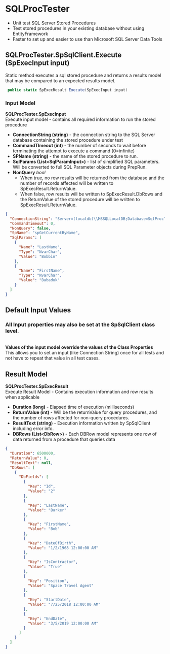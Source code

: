 # SQLProcTester
* Unit test SQL Server Stored Procedures 
* Test stored procedures in your existing database without using EntityFramework
* Faster to set up and easier to use than Microsoft SQL Server Data Tools

## SQLProcTester.SpSqlClient.Execute (SpExecInput input)
Static method executes a sql stored procedure and returns a results model that may be compared to an expected results model.

```C#
 public static SpExecResult Execute(SpExecInput input)
```

### Input Model
 **SQLProcTester.SpExecInput**
<br/> Execute input model - contains all required information to run the stored procedure

* **ConnectionString (string)** - the connection string to the SQL Server database containing the stored procedure under test
* **CommandTImeout (int)** - the number of seconds to wait before terminating the attempt to execute a command (0=infinite)
* **SPName (string)** - the name of the stored procedure to run.
* **SqlParams (List\<SqlParamInput>)**  - list of simplified SQL parameters. Will be converted to full SQL Parameter objects during PrepRun. 
* **NonQuery** *bool*    
   * When true, no row results will be returned from the database and the number of records affected will be written to SpExecResult.ReturnValue.
   * When false, row results will be written to SpExecResult.DbRows and the ReturnValue of the stored procedure will be written to SpExecResult.ReturnValue.


```json
{
  "ConnectionString": "Server=(localdb)\\MSSQLLocalDB;Database=SqlProcTest;Trusted_Connection=True;MultipleActiveResultSets=true",
  "CommandTimeout": 0,
  "NonQuery": false,
  "SpName": "spGetCurrentByName",
  "SqlParams": [
    {
      "Name": "LastName",
      "Type": "NvarChar",
      "Value": "Bobbin"
    },
    {
      "Name": "FirstName",
      "Type": "NvarChar",
      "Value": "Babaduk"
    }
  ]
}
```

## Default Input Values
### All Input properties may also be set at the SpSqlClient class level.
<br/>**Values of the input model override the values of the Class Properties**
<br/>This allows you to set an input (like Connection String) once for all tests and not have to repeat that value in all test cases.
<br/> 

## Result Model
  **SQLProcTester.SpExecResult**
<br/> Execute Result Model - Contains execution information and row results when applicable

* **Duration (long)** - Elapsed time of execution (milliseconds)
* **ReturnValue (int)** - Will be the returnValue for query procedures, and the number of rows affected for non-query procedures.
* **ResultText (string)** - Execution information written by SpSqlClient including error info.
* **DBRows (List\<DbRow>)** - Each DBRow model represents one row of data returned from a procedure that queries data


```json
{
  "Duration": 6500000,
  "ReturnValue": 0,
  "ResultText": null,
  "DbRows": [
    {
      "DbFields": [
        {
          "Key": "Id",
          "Value": "2"
        },
        {
          "Key": "LastName",
          "Value": "Barker"
        },
        {
          "Key": "FirstName",
          "Value": "Bob"
        },
        {
          "Key": "DateOfBirth",
          "Value": "1/2/1968 12:00:00 AM"
        },
        {
          "Key": "IsContractor",
          "Value": "True"
        },
        {
          "Key": "Position",
          "Value": "Space Travel Agent"
        },
        {
          "Key": "StartDate",
          "Value": "7/25/2018 12:00:00 AM"
        },
        {
          "Key": "EndDate",
          "Value": "3/5/2019 12:00:00 AM"
        }
      ]
    }
  ]
}
```
